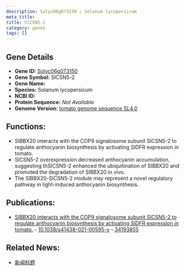```yaml
---
description: Solyc06g073150 ; Solanum lycopersicum
meta_title:
title: SlCSN5-2
category: genes
tags: []
---
```


## Gene Details
- **Gene ID:**	[Solyc06g073150](https://www.maizegdb.org/gene_center/gene/Solyc06g073150)
- **Gene Symbol:** SlCSN5-2
- **Gene Name:** 
- **Species:** Solanum lycopersicum
- **NCBI ID:** [  ]()
- **Protein Sequence:** *Not Available*
- **Genome Version:** [tomato genome sequence SL4.0]()

## Functions:
   - SlBBX20 interacts with the COP9 signalosome subunit SlCSN5-2 to regulate anthocyanin biosynthesis by activating SlDFR expression in tomato.
   - SlCSN5-2 overexpression decreased anthocyanin accumulation, suggesting thSlCSN5-2 enhanced the ubiquitination of SlBBX20 and promoted the degradation of SlBBX20 in vivo.
   - The SlBBX20-SlCSN5-2 module may represent a novel regulatory pathway in light-induced anthocyanin biosynthesis.

## Publications:
   - [SlBBX20 interacts with the COP9 signalosome subunit SlCSN5-2 to regulate anthocyanin biosynthesis by activating SlDFR expression in tomato.]( https://academic.oup.com/hr/article/doi/10.1038/s41438-021-00595-y/6446778 ) - [10.1038/s41438-021-00595-y]( https://academic.oup.com/hr/article/doi/10.1038/s41438-021-00595-y/6446778 ) - [34193855](https://pubmed.ncbi.nlm.nih.gov/34193855/)

## Related News:
   - [新闻标题](https://mp.weixin.qq.com/s?__biz=MzIyOTY2NDYyNQ==&mid=2247518983&idx=7&sn=4e76084cafd644e76d16cae84c3959bf&chksm=e8bdf919dfca700f2749645a0aa75395b81ebb99d00ace42c30482626f5eab9c16026ca0565b&scene=27#wechat_redirect)
